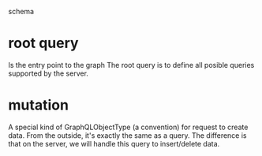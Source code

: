 schema

# root query
Is the entry point to the graph
The root query is to define all posible queries supported by the server.

# mutation
A special kind of GraphQLObjectType (a convention) for request to create data.
From the outside, it's exactly the same as a query. The difference is that on the server,
we will handle this query to insert/delete data.